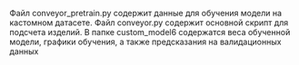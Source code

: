 Файл conveyor_pretrain.py содержит данные для обучения модели на кастомном датасете.
Файл conveyor.py содержит основной скрипт для подсчета изделий.
В папке custom_model6 содержатся веса обученной модели, графики обучения, а также предсказания на валидационных данных
